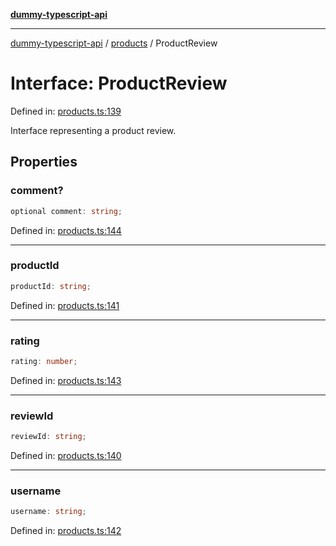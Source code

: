 [**dummy-typescript-api**](../../README.md)

***

[dummy-typescript-api](../../README.md) / [products](../README.md) / ProductReview

# Interface: ProductReview

Defined in: [products.ts:139](https://github.com/typedoc2md/dummy-typescript-api/blob/main/src/products.ts#L139)

Interface representing a product review.

## Properties

### comment?

```ts
optional comment: string;
```

Defined in: [products.ts:144](https://github.com/typedoc2md/dummy-typescript-api/blob/main/src/products.ts#L144)

***

### productId

```ts
productId: string;
```

Defined in: [products.ts:141](https://github.com/typedoc2md/dummy-typescript-api/blob/main/src/products.ts#L141)

***

### rating

```ts
rating: number;
```

Defined in: [products.ts:143](https://github.com/typedoc2md/dummy-typescript-api/blob/main/src/products.ts#L143)

***

### reviewId

```ts
reviewId: string;
```

Defined in: [products.ts:140](https://github.com/typedoc2md/dummy-typescript-api/blob/main/src/products.ts#L140)

***

### username

```ts
username: string;
```

Defined in: [products.ts:142](https://github.com/typedoc2md/dummy-typescript-api/blob/main/src/products.ts#L142)
